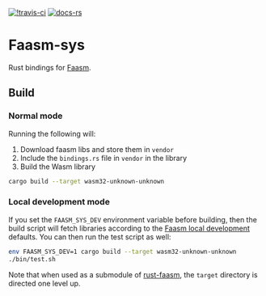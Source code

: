 [![!travis-ci](https://travis-ci.com/mfournial/faasm-sys.svg?branch=master)](https://travis-ci.com/github/mfournial/faasm-sys/)
[![docs-rs](https://docs.rs/faasm-sys/badge.svg)](https://docs.rs/crate/faasm-sys)
# Faasm-sys

Rust bindings for [Faasm](https://github.com/lsds/Faasm). 

## Build

### Normal mode

Running the following will:
1. Download faasm libs and store them in `vendor`
2. Include the `bindings.rs` file in `vendor` in the library
3. Build the Wasm library

```bash
cargo build --target wasm32-unknown-unknown
```

### Local development mode

If you set the `FAASM_SYS_DEV` environment variable before building, then the build script will fetch libraries according to the [Faasm local development](https://github.com/lsds/Faasm/blob/master/docs/local_dev.md) defaults. You can then run the test script as well:

```bash
env FAASM_SYS_DEV=1 cargo build --target wasm32-unknown-unknown
./bin/test.sh
```

Note that when used as a submodule of [rust-faasm](https://github.com/mfournial/rust-faasm), 
the `target` directory is directed one level up.

